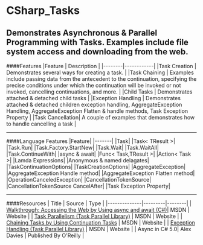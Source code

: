 # CSharp_Tasks
Demonstrates Asynchronous &amp; Parallel Programming with Tasks. Examples include file system access and downloading from the web.
---
####Features
|Feature | Description |
|--------|------------|
|Task Creation | Demonstrates several ways for creating a task. |
|Task Chaining | Examples include passing data from the antecedent to the continuation, specifying the precise conditions under which the continuation will be invoked or not invoked, cancelling continuations, and more. |
|Child Tasks | Demonstrates attached & detached child tasks |
|Exception Handling | Demonstrates attached & detached children exception handling, AggregateException Handling, AggregateException Flatten & handle methods, Task Exception Property |
|Task Cancellation| A couple of examples that demonstrates how to handle cancelling a task |

---

####Language Features
|Feature|
|-------|
|Task|
|Task< TResult >|
|Task.Run|
|Task.Factory.StartNew|
|Task.Wait|
|Task.WaitAll|
|Task.ContinueWith|
|async & await|
|Func< Task,TResult >|
|Action< Task >|
|Lamda Expressions|
|Anonymous & named delagates|
|TaskContinuationOptions|
|TaskCreationOptions|
|AggregateException|
|AggregateException Handle method|
|AggregateException Flatten method|
|OperationCanceledException|
|CancellationTokenSource|
|CancellationTokenSource CancelAfter|
|Task Exception Property|


---
####Resources
| Title | Source | Type |
|--------------|---------|--------|
| [Walkthrough: Accessing the Web by Using async and await (C#)](https://msdn.microsoft.com/en-us/library/mt674891.aspx)| MSDN | Website |
| [Task Parallelism (Task Parallel Library)](https://msdn.microsoft.com/en-us/library/dd537609(v=vs.110).aspx) | MSDN | Website |
| [Chaining Tasks by Using Continuation Tasks](https://msdn.microsoft.com/en-us/library/ee372288(v=vs.110).aspx) | MSDN | Website |
| [Exception Handling (Task Parallel Library)](https://msdn.microsoft.com/en-us/library/dd997415(v=vs.110).aspx) | MSDN | Website |
| Async in C# 5.0| Alex Davies | Published By O'Reilly |

